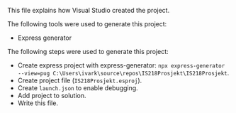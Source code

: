 This file explains how Visual Studio created the project.

The following tools were used to generate this project:
- Express generator

The following steps were used to generate this project:
- Create express project with express-generator: `npx express-generator --view=pug C:\Users\ivark\source\repos\IS218Prosjekt\IS218Prosjekt`.
- Create project file (`IS218Prosjekt.esproj`).
- Create `launch.json` to enable debugging.
- Add project to solution.
- Write this file.

